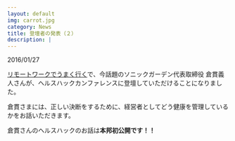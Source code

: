 ```yaml
---
layout: default
img: carrot.jpg
category: News
title: 登壇者の発表（２）
description: |
---
```

2016/01/27

[リモートワークでうまく行く](http://www.amazon.co.jp/gp/product/4534053428/ref=as_li_ss_tl?ie=UTF8&camp=247&creative=7399&creativeASIN=4534053428&linkCode=as2&tag=giantech-22)で、今話題のソニックガーデン代表取締役 倉貫義人さんが、ヘルスハックカンファレンスに登壇していただけることになりました。

倉貫さまには、正しい決断をするために、経営者としてどう健康を管理しているかをお話いただきます。

倉貫さんのヘルスハックのお話は**本邦初公開です！！**


